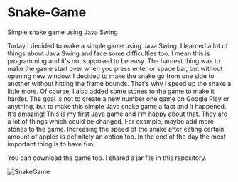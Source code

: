 # Snake-Game
Simple snake game using Java Swing

Today I decided to make a simple game using Java Swing. I learned a lot of things about Java Swing and face some difficulties too. 
I mean this is programming and it's not supposed to be easy. The hardest thing was to make the game start over when you press enter or space bar, but without opening new window.
I decided to make the snake go from one side to another without hitting the frame bounds. That's why I speed up the snake a little more. Of course, 
I also added some stones to the game to make it harder. The goal is not to create a new number one game on Google Play or anything, but to make this simple Java snake game 
a fact and it happened. It's amazing! This is my first Java game and I'm happy about that. They are a lot of things which could be changed. For example, maybe add 
more stones to the game. Increasing the speed of the snake after eating certain amount of apples is definitely an option too. In the end of the day the most important 
thing is to have fun.

You can download the game too. I shared a jar file in this repository.




![SnakeGame](https://user-images.githubusercontent.com/95768526/152031242-759bc952-c198-4201-8ef4-43df5b5d8fb4.png)
